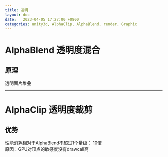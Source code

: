 ```yaml
---
title: 透明
layout: doc
date:   2023-04-05 17:27:00 +0800
categories: unity3d, AlphaClip, AlphaBlend, render, Graphic
---
```



# AlphaBlend 透明度混合
## 原理
 透明面片堆叠

---
# AlphaClip 透明度裁剪
## 优势
 性能消耗相对于AlphaBlend不超过1个量级： 10倍  
 原因：GPU对顶点的敏感度没有drawcall高